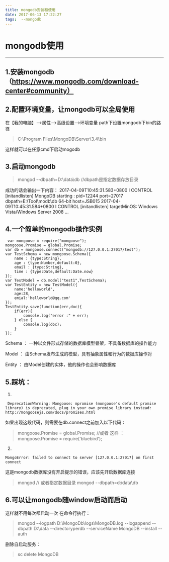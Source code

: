 ```yaml
---
title: mongodb安装和使用
date: 2017-06-13 17:22:27
tags:  --mongodb
---
```

# mongodb使用

------

## 1.安装mongodb（https://www.mongodb.com/download-center#community）

## 2.配置环境变量，让mongodb可以全局使用
在【我的电脑】-->属性-->高级设置-->环境变量 path下设置mongodb下bin的路径
> C:\Program Files\MongoDB\Server\3.4\bin

这样就可以在任意cmd下启动mogodb

## 3.启动mongodb
> mongod --dbpath=D:\data\db //dbpath是指定数据存放目录

成功的话会输出一下内容：
2017-04-09T10:45:31.583+0800 I CONTROL  [initandlisten] MongoDB starting : pid=12244 port=27017 dbpath=E:\Tool\modb\db 64-bit host=JSB015
2017-04-09T10:45:31.584+0800 I CONTROL  [initandlisten] targetMinOS: Windows Vista/Windows Server 2008
...


## 4.一个简单的mongodb操作实例
    
     var mongoose = require("mongoose");
    mongoose.Promise = global.Promise; 
    var db = mongoose.connect("mongodb://127.0.0.1:27017/test");
    var TestSchema = new mongoose.Schema({
        name : {type:String},
        age : {type:Number,default:0},
        email : {type:String},
        time : {type:Date,default:Date.now}
    });
    var TestModel = db.model("test1",TestSchema); 
    var TestEntity = new TestModel({
        name:'helloworld',
        age:28,
        emial:'helloworld@qq.com'
    });
    TestEntity.save(function(err,doc){
        if(err){
            console.log("error :" + err);
        } else {
            console.log(doc);
        }
    });
    
Schema ： 一种以文件形式存储的数据库模型骨架，不具备数据库的操作能力

Model ： 由Schema发布生成的模型，具有抽象属性和行为的数据库操作对

Entity ： 由Model创建的实体，他的操作也会影响数据库

## 5.踩坑：

 1. 

     DeprecationWarning: Mongoose: mpromise (mongoose's default promise library) is deprecated, plug in your own promise library instead: http://mongoosejs.com/docs/promises.html
如果出现这段代码，则需要在db.connect之前加入以下代码：
> mongoose.Promise = global.Promise;
//或者 这样 ：mongoose.Promise = require('bluebird');

 2. 
 

    MongoError: failed to connect to server [127.0.0.1:27017] on first connect
这是mongodb数据库没有开启提示的错误，应该先开启数据库连接
> mongod
// 或者指定数据目录 mongod --dbpath=d:\data\db

## 6.可以让mongodb随window启动而启动
这样就不用每次都启动一次
在命令行执行：
> mongod --logpath D:\MongoDb\logs\MongoDB.log --logappend --dbpath D:\data --directoryperdb --serviceName MongoDB --install --auth

删除自启动服务：
>  sc delete MongoDB